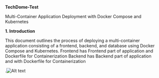 **TechDome-Test**

Multi-Container Application Deployment with Docker Compose and Kubernetes

**1. Introduction**

This document outlines the process of deploying a multi-container application consisting of a frontend, backend, and database using Docker Compose and Kubernetes.
Frontend has Frontend part of application and Dockerfile for Containerization
Backend has Backend part of application and with Dockerfile for Containerization

.![Alt text](Screenshots/demo-screenshot-1.png)

